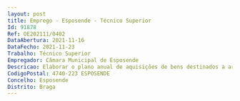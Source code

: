 ```yaml
--- 
layout: post
title: Emprego - Esposende - Técnico Superior
Id: 91878
Ref: OE202111/0402
DataAbertura: 2021-11-16
DataFecho: 2021-11-23
Trabalho: Técnico Superior
Empregador: Câmara Municipal de Esposende
Descricao: Elaborar o plano anual de aquisições de bens destinados a armazém  Efetuar consultas prévias ao mercado, mantendo as informações atualizadas sobre as cotações dos bens ou serviços mais significativos, definindo ainda quais as entidades que apresentam condições mais favoráveis para a Autarquia  Promover e proceder à contratação de bens e serviços, privilegiando o fornecimento contínuo, sempre que tal se traduza em ganhos de eficiência e eficácia, respeitando as normas legais e os princípios contabilísticos geralmente aceites  Assegurar a aquisição direta de bens nas situações em que a urgência e a imprevisão obriguem a recorrer a esse procedimento nos termos e limites da lei  Emitir requisições externas, correspondentes aos compromissos assumidos  Gerir e manter atualizado o ficheiro de fornecedores e criar um mecanismo de classificação dos mesmos  Acompanhar, pelos meios adequados, todas as aquisições de bens e serviços, até à fase de entrega efetiva dos mesmos e extinção da relação contratual respetiva  Elaborar mensalmente mapas discriminativos de todas as aquisições de bens e serviços  Proceder à organização do arquivo dos processos de natureza aquisitiva, em conformidade com as normas legais aplicáveis  Assegurar o correto armazenamento dos bens, materiais e equipamentos aprovisionados, garantindo a gestão do armazém  Proceder ao aprovisionamento de bens, materiais e equipamentos necessários ao regular funcionamento e atuação dos serviços, assegurando que o mesmo se efetua ao menor custo, dentro dos requisitos de quantidade e qualidade exigidos e dentro dos prazos previstos  Proceder a uma racional gestão de existências, de acordo com critérios definidos em colaboração com as e os utilizadores, após aprovação superior  Manter o sistema de gestão de stocks, para que o saldo das fichas de existências corresponda permanentemente aos bens existentes no Armazém  Assegurar a inventariação física periódica das existências, podendo utilizar se testes de amostragem  Assegurar a elaboração de estatísticas sobre os custos de cada serviço ao nível de aquisição de bens, materiais e equipamentos, com a finalidade do controlo de consumos  Rececionar os pedidos efetuados através de requisição interna, superiormente autorizados, identificando o serviço requisitante, o material requisitado e o seu destino, assegurando a distribuição desses bens pelos serviços  Proceder à receção de bens materiais com entrada em armazém, assegurando a qualidade e quantidade  Manter organizado o respetivo arquivo de documentos e processos  Assumir a responsabilidade pelo acompanhamento da regulamentação técnica na área do Aprovisionamento, propondo, sempre que justifique, alteração às normas internas em vigor  Colaborar com o Revisor Oficial de Contas, fornecendo a informação necessária na elaboração de pareceres obrigatórios  Colaborar com os serviços da Autarquia, fornecendo os elementos necessários à planificação de atividades ou eventos, bem como toda a informação de suporte à tomada de decisão. O(A) candidato(a) a recrutar deverá demonstrar competências na orientação para resultados, orientação para o serviço público, planeamento e organização, análise da informação e sentido crítico, adaptação e melhoria contínua, iniciativa e autonomia, responsabilidade e compromisso com o serviço, relacionamento interpessoal, trabalho de equipa e cooperação e tolerância à pressão e contrariedades.
CodigoPostal: 4740-223 ESPOSENDE
Concelho: Esposende
Distrito: Braga
--- 
```

